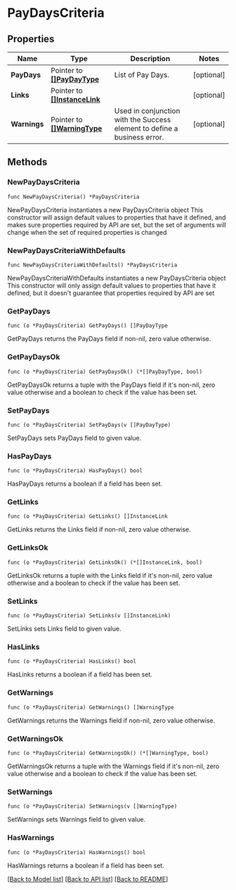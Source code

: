 # PayDaysCriteria

## Properties

Name | Type | Description | Notes
------------ | ------------- | ------------- | -------------
**PayDays** | Pointer to [**[]PayDayType**](PayDayType.md) | List of Pay Days. | [optional] 
**Links** | Pointer to [**[]InstanceLink**](InstanceLink.md) |  | [optional] 
**Warnings** | Pointer to [**[]WarningType**](WarningType.md) | Used in conjunction with the Success element to define a business error. | [optional] 

## Methods

### NewPayDaysCriteria

`func NewPayDaysCriteria() *PayDaysCriteria`

NewPayDaysCriteria instantiates a new PayDaysCriteria object
This constructor will assign default values to properties that have it defined,
and makes sure properties required by API are set, but the set of arguments
will change when the set of required properties is changed

### NewPayDaysCriteriaWithDefaults

`func NewPayDaysCriteriaWithDefaults() *PayDaysCriteria`

NewPayDaysCriteriaWithDefaults instantiates a new PayDaysCriteria object
This constructor will only assign default values to properties that have it defined,
but it doesn't guarantee that properties required by API are set

### GetPayDays

`func (o *PayDaysCriteria) GetPayDays() []PayDayType`

GetPayDays returns the PayDays field if non-nil, zero value otherwise.

### GetPayDaysOk

`func (o *PayDaysCriteria) GetPayDaysOk() (*[]PayDayType, bool)`

GetPayDaysOk returns a tuple with the PayDays field if it's non-nil, zero value otherwise
and a boolean to check if the value has been set.

### SetPayDays

`func (o *PayDaysCriteria) SetPayDays(v []PayDayType)`

SetPayDays sets PayDays field to given value.

### HasPayDays

`func (o *PayDaysCriteria) HasPayDays() bool`

HasPayDays returns a boolean if a field has been set.

### GetLinks

`func (o *PayDaysCriteria) GetLinks() []InstanceLink`

GetLinks returns the Links field if non-nil, zero value otherwise.

### GetLinksOk

`func (o *PayDaysCriteria) GetLinksOk() (*[]InstanceLink, bool)`

GetLinksOk returns a tuple with the Links field if it's non-nil, zero value otherwise
and a boolean to check if the value has been set.

### SetLinks

`func (o *PayDaysCriteria) SetLinks(v []InstanceLink)`

SetLinks sets Links field to given value.

### HasLinks

`func (o *PayDaysCriteria) HasLinks() bool`

HasLinks returns a boolean if a field has been set.

### GetWarnings

`func (o *PayDaysCriteria) GetWarnings() []WarningType`

GetWarnings returns the Warnings field if non-nil, zero value otherwise.

### GetWarningsOk

`func (o *PayDaysCriteria) GetWarningsOk() (*[]WarningType, bool)`

GetWarningsOk returns a tuple with the Warnings field if it's non-nil, zero value otherwise
and a boolean to check if the value has been set.

### SetWarnings

`func (o *PayDaysCriteria) SetWarnings(v []WarningType)`

SetWarnings sets Warnings field to given value.

### HasWarnings

`func (o *PayDaysCriteria) HasWarnings() bool`

HasWarnings returns a boolean if a field has been set.


[[Back to Model list]](../README.md#documentation-for-models) [[Back to API list]](../README.md#documentation-for-api-endpoints) [[Back to README]](../README.md)


